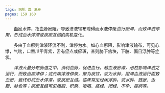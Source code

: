 ```yaml
---
tags: 病机 血 津液
pages: 159 160
---
```

&emsp;&emsp;血瘀水停，指~~血脉瘀阻，导致津液输布障碍而水液停聚~~<dfn>血行瘀滞，而致津液停聚，形成血水停滞或痰瘀互结</dfn>的病机变化。

&emsp;&emsp;多由于血瘀则津液环流不利，津停为水。如心血瘀阻，影响津液输布，可见心悸，气喘，口唇爪甲青紫，舌有瘀点或瘀斑，甚则胁下痞块，下肢、面目浮肿等症状。

&emsp;&emsp;<dfn>津液大量分布脉道之中，滑利血脉，促进血行。若血液瘀滞，必然影响津液之运行，而致血瘀津停；或先病津液停聚，聚为痰饮，或为水肿，阻滞血液运行而致血瘀，最终形成血水停滞，或痰瘀互结。临床常见经闭浮肿，或水肿、鼓胀、舌黯、脉色等；痰瘀互结可见癓瘕、积聚、噎嗝、痛经、闭经、不孕、瘿病等。</dfn>